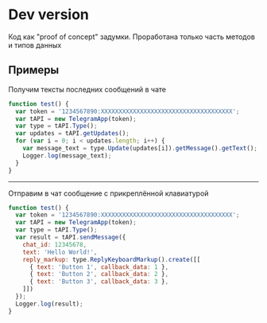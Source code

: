 # Dev version

Код как "proof of concept" задумки. Проработана только часть методов и типов данных

## Примеры

Получим тексты последних сообщений в чате
```javascript
function test() {
  var token = '1234567890:XXXXXXXXXXXXXXXXXXXXXXXXXXXXXXXXXXXXX';
  var tAPI = new TelegramApp(token);
  var type = tAPI.Type();
  var updates = tAPI.getUpdates();
  for (var i = 0; i < updates.length; i++) {
    var message_text = type.Update(updates[i]).getMessage().getText();
    Logger.log(message_text);
  }
}
```
- - -
Отправим в чат сообщение с прикреплённой клавиатурой
```javascript
function test() {
  var token = '1234567890:XXXXXXXXXXXXXXXXXXXXXXXXXXXXXXXXXXXXX';
  var tAPI = new TelegramApp(token);
  var type = tAPI.Type();
  var result = tAPI.sendMessage({
    chat_id: 12345678,
    text: 'Hello World!',
    reply_markup: type.ReplyKeyboardMarkup().create([[
      { text: 'Button 1', callback_data: 1 },
      { text: 'Button 2', callback_data: 2 },
      { text: 'Button 3', callback_data: 3 },
    ]])
  });
  Logger.log(result);
}
```
